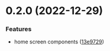 # 0.2.0 (2022-12-29)


### Features

* home screen components ([13e9729](https://github.com/matt-kay/payfam-webapp/commit/13e9729120347bcd07fb425bbfc358e05575d517))



